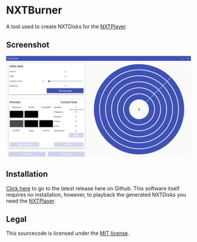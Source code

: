 # NXTBurner
A tool used to create NXTDisks for the [NXTPlayer](https://github.com/CiriousJoker/NXTPlayer).

## Screenshot

<img src="screenshots/ScreenshotEmpty.png"/>

## Installation

[Click here](https://github.com/CiriousJoker/NXTBurner/releases/latest) to go to the latest release here on Github.
This software itself requires no installation, however, to playback the generated NXTDisks you need the [NXTPlayer](https://github.com/CiriousJoker/NXTPlayer).

## Legal

This sourcecode is licensed under the [MIT license](LICENSE).
